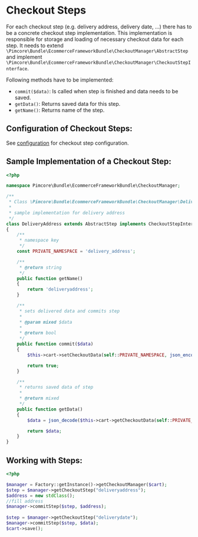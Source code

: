 # Checkout Steps

For each checkout step (e.g. delivery address, delivery date, ...) there has to be a concrete checkout step implementation.
This implementation is responsible for storage and loading of necessary checkout data for each step. It needs to extend 
`\Pimcore\Bundle\EcommerceFrameworkBundle\CheckoutManager\AbstractStep` and implement 
`\Pimcore\Bundle\EcommerceFrameworkBundle\CheckoutManager\CheckoutStepInterface`. 

Following methods have to be implemented: 
* `commit($data)`: Is called when step is finished and data needs to be saved. 
* `getData()`: Returns saved data for this step.
* `getName()`: Returns name of the step. 


## Configuration of Checkout Steps: 
See [configuration](./01_Basic_Configuration.md) for checkout step configuration.  


## Sample Implementation of a Checkout Step:
```php
<?php

namespace Pimcore\Bundle\EcommerceFrameworkBundle\CheckoutManager;

/**
 * Class \Pimcore\Bundle\EcommerceFrameworkBundle\CheckoutManager\DeliveryAddress
 *
 * sample implementation for delivery address
 */
class DeliveryAddress extends AbstractStep implements CheckoutStepInterface
{
    /**
     * namespace key
     */
    const PRIVATE_NAMESPACE = 'delivery_address';

    /**
     * @return string
     */
    public function getName()
    {
        return 'deliveryaddress';
    }

    /**
     * sets delivered data and commits step
     *
     * @param mixed $data
     *
     * @return bool
     */
    public function commit($data)
    {
        $this->cart->setCheckoutData(self::PRIVATE_NAMESPACE, json_encode($data));

        return true;
    }

    /**
     * returns saved data of step
     *
     * @return mixed
     */
    public function getData()
    {
        $data = json_decode($this->cart->getCheckoutData(self::PRIVATE_NAMESPACE));

        return $data;
    }
}

```

## Working with Steps: 
```php
<?php

$manager = Factory::getInstance()->getCheckoutManager($cart);
$step = $manager->getCheckoutStep("deliveryaddress");
$address = new stdClass();
//fill address
$manager->commitStep($step, $address);
 
$step = $manager->getCheckoutStep("deliverydate");
$manager->commitStep($step, $data);
$cart->save();
```
